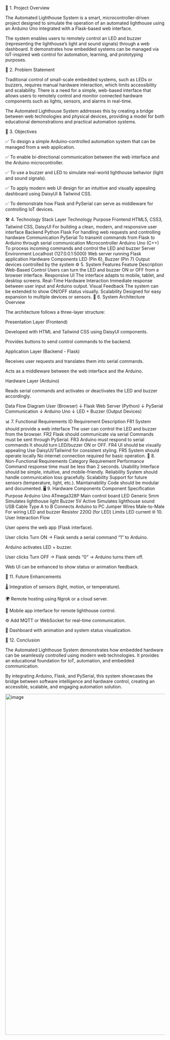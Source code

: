 🧩 1. Project Overview

The Automated Lighthouse System is a smart, microcontroller-driven project designed to simulate the operation of an automated lighthouse using an Arduino Uno integrated with a Flask-based web interface.

The system enables users to remotely control an LED and buzzer (representing the lighthouse’s light and sound signals) through a web dashboard. It demonstrates how embedded systems can be managed via IoT-inspired web control for automation, learning, and prototyping purposes.

🎯 2. Problem Statement

Traditional control of small-scale embedded systems, such as LEDs or buzzers, requires manual hardware interaction, which limits accessibility and scalability.
There is a need for a simple, web-based interface that allows users to remotely control and monitor connected hardware components such as lights, sensors, and alarms in real-time.

The Automated Lighthouse System addresses this by creating a bridge between web technologies and physical devices, providing a model for both educational demonstrations and practical automation systems.

🎯 3. Objectives

✅ To design a simple Arduino-controlled automation system that can be managed from a web application.

✅ To enable bi-directional communication between the web interface and the Arduino microcontroller.

✅ To use a buzzer and LED to simulate real-world lighthouse behavior (light and sound signals).

✅ To apply modern web UI design for an intuitive and visually appealing dashboard using DaisyUI & Tailwind CSS.

✅ To demonstrate how Flask and PySerial can serve as middleware for controlling IoT devices.

🛠️ 4. Technology Stack
Layer	Technology	Purpose
Frontend	HTML5, CSS3, Tailwind CSS, DaisyUI	For building a clean, modern, and responsive user interface
Backend	Python Flask	For handling web requests and controlling hardware
Communication	PySerial	To transmit commands from Flask to Arduino through serial communication
Microcontroller	Arduino Uno (C++)	To process incoming commands and control the LED and buzzer
Server Environment	Localhost (127.0.0.1:5000)	Web server running Flask application
Hardware Components	LED (Pin 6), Buzzer (Pin 7)	Output devices controlled by the system
⚙️ 5. System Features
Feature	Description
Web-Based Control	Users can turn the LED and buzzer ON or OFF from a browser interface.
Responsive UI	The interface adapts to mobile, tablet, and desktop screens.
Real-Time Hardware Interaction	Immediate response between user input and Arduino output.
Visual Feedback	The system can be extended to show ON/OFF status visually.
Scalability	Designed for easy expansion to multiple devices or sensors.
🧠 6. System Architecture
Overview

The architecture follows a three-layer structure:

Presentation Layer (Frontend)

Developed with HTML and Tailwind CSS using DaisyUI components.

Provides buttons to send control commands to the backend.

Application Layer (Backend - Flask)

Receives user requests and translates them into serial commands.

Acts as a middleware between the web interface and the Arduino.

Hardware Layer (Arduino)

Reads serial commands and activates or deactivates the LED and buzzer accordingly.

Data Flow Diagram
User (Browser)
     ↓
Flask Web Server (Python)
     ↓
PySerial Communication
     ↓
Arduino Uno
     ↓
LED + Buzzer (Output Devices)

📊 7. Functional Requirements
ID	Requirement	Description
FR1	System should provide a web interface	The user can control the LED and buzzer from the browser.
FR2	Flask should communicate via serial	Commands must be sent through PySerial.
FR3	Arduino must respond to serial commands	It should turn LED/buzzer ON or OFF.
FR4	UI should be visually appealing	Use DaisyUI/Tailwind for consistent styling.
FR5	System should operate locally	No internet connection required for basic operation.
🧩 8. Non-Functional Requirements
Category	Requirement
Performance	Command response time must be less than 2 seconds.
Usability	Interface should be simple, intuitive, and mobile-friendly.
Reliability	System should handle communication loss gracefully.
Scalability	Support for future sensors (temperature, light, etc.).
Maintainability	Code should be modular and documented.
🖥️ 9. Hardware Components
Component	Specification	Purpose
Arduino Uno	ATmega328P	Main control board
LED	Generic 5mm	Simulates lighthouse light
Buzzer	5V Active	Simulates lighthouse sound
USB Cable	Type A to B	Connects Arduino to PC
Jumper Wires	Male-to-Male	For wiring LED and buzzer
Resistor	220Ω (for LED)	Limits LED current
🌐 10. User Interaction Flow

User opens the web app (Flask interface).

User clicks Turn ON → Flask sends a serial command “1” to Arduino.

Arduino activates LED + buzzer.

User clicks Turn OFF → Flask sends “0” → Arduino turns them off.

Web UI can be enhanced to show status or animation feedback.

🔮 11. Future Enhancements

🌡️ Integration of sensors (light, motion, or temperature).

🌍 Remote hosting using Ngrok or a cloud server.

📱 Mobile app interface for remote lighthouse control.

⚙️ Add MQTT or WebSocket for real-time communication.

🎨 Dashboard with animation and system status visualization.

📘 12. Conclusion

The Automated Lighthouse System demonstrates how embedded hardware can be seamlessly controlled using modern web technologies.
It provides an educational foundation for IoT, automation, and embedded communication.

By integrating Arduino, Flask, and PySerial, this system showcases the bridge between software intelligence and hardware control, creating an accessible, scalable, and engaging automation solution.









<img width="1898" height="1075" alt="image" src="https://github.com/user-attachments/assets/31ee5a11-b2d3-47c7-b8d0-31b232b16997" />
